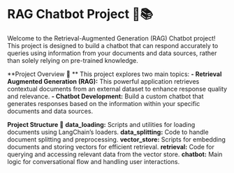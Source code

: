 # RAG Chatbot Project 🤖📚
Welcome to the Retrieval-Augmented Generation (RAG) Chatbot project! This project is designed to build a chatbot that can respond accurately to queries using information from your documents and data sources, rather than solely relying on pre-trained knowledge.

**Project Overview 🚀 **
This project explores two main topics:
**- Retrieval Augmented Generation (RAG):** This powerful application retrieves contextual documents from an external dataset to enhance response quality and relevance.
**- Chatbot Development:** Build a custom chatbot that generates responses based on the information within your specific documents and data sources.

**Project Structure 📂**
**data_loading:** Scripts and utilities for loading documents using LangChain’s loaders.
**data_splitting:** Code to handle document splitting and preprocessing.
**vector_store:** Scripts for embedding documents and storing vectors for efficient retrieval.
**retrieval:** Code for querying and accessing relevant data from the vector store.
**chatbot:** Main logic for conversational flow and handling user interactions.
